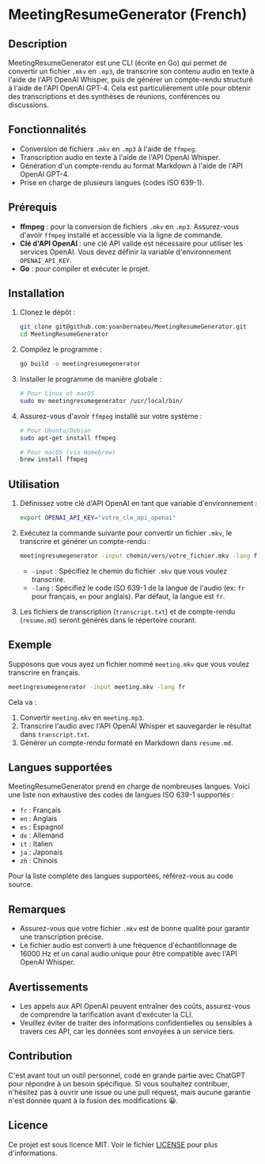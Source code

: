 # MeetingResumeGenerator (French)

## Description

MeetingResumeGenerator est une CLI (écrite en Go) qui permet de convertir un fichier `.mkv` en `.mp3`, de transcrire son contenu audio en texte à l'aide de l'API OpenAI Whisper, puis de générer un compte-rendu structuré à l'aide de l'API OpenAI GPT-4. Cela est particulièrement utile pour obtenir des transcriptions et des synthèses de réunions, conférences ou discussions.

## Fonctionnalités
- Conversion de fichiers `.mkv` en `.mp3` à l'aide de `ffmpeg`.
- Transcription audio en texte à l'aide de l'API OpenAI Whisper.
- Génération d'un compte-rendu au format Markdown à l'aide de l'API OpenAI GPT-4.
- Prise en charge de plusieurs langues (codes ISO 639-1).

## Prérequis

- **ffmpeg** : pour la conversion de fichiers `.mkv` en `.mp3`. Assurez-vous d'avoir `ffmpeg` installé et accessible via la ligne de commande.
- **Clé d'API OpenAI** : une clé API valide est nécessaire pour utiliser les services OpenAI. Vous devez définir la variable d'environnement `OPENAI_API_KEY`.
- **Go** : pour compiler et exécuter le projet.

## Installation

1. Clonez le dépôt :
   ```sh
   git clone git@github.com:yoanbernabeu/MeetingResumeGenerator.git
   cd MeetingResumeGenerator
   ```
2. Compilez le programme :
   ```sh
   go build -o meetingresumegenerator
   ```
3. Installer le programme de manière globale :
   ```sh
   # Pour Linux et macOS
   sudo mv meetingresumegenerator /usr/local/bin/
   ```
4. Assurez-vous d'avoir `ffmpeg` installé sur votre système :
   ```sh
   # Pour Ubuntu/Debian
   sudo apt-get install ffmpeg

   # Pour macOS (via Homebrew)
   brew install ffmpeg
   ```

## Utilisation

1. Définissez votre clé d'API OpenAI en tant que variable d'environnement :
   ```sh
   export OPENAI_API_KEY="votre_cle_api_openai"
   ```

2. Exécutez la commande suivante pour convertir un fichier `.mkv`, le transcrire et générer un compte-rendu :
   ```sh
   meetingresumegenerator -input chemin/vers/votre_fichier.mkv -lang fr
   ```

   - `-input` : Spécifiez le chemin du fichier `.mkv` que vous voulez transcrire.
   - `-lang` : Spécifiez le code ISO 639-1 de la langue de l'audio (ex: `fr` pour français, `en` pour anglais). Par défaut, la langue est `fr`.

3. Les fichiers de transcription (`transcript.txt`) et de compte-rendu (`resume.md`) seront générés dans le répertoire courant.

## Exemple

Supposons que vous ayez un fichier nommé `meeting.mkv` que vous voulez transcrire en français.

```sh
meetingresumegenerator -input meeting.mkv -lang fr
```

Cela va :
1. Convertir `meeting.mkv` en `meeting.mp3`.
2. Transcrire l'audio avec l'API OpenAI Whisper et sauvegarder le résultat dans `transcript.txt`.
3. Générer un compte-rendu formaté en Markdown dans `resume.md`.

## Langues supportées

MeetingResumeGenerator prend en charge de nombreuses langues. Voici une liste non exhaustive des codes de langues ISO 639-1 supportés :

- `fr` : Français
- `en` : Anglais
- `es` : Espagnol
- `de` : Allemand
- `it` : Italien
- `ja` : Japonais
- `zh` : Chinois

Pour la liste complète des langues supportées, référez-vous au code source.

## Remarques

- Assurez-vous que votre fichier `.mkv` est de bonne qualité pour garantir une transcription précise.
- Le fichier audio est converti à une fréquence d'échantillonnage de 16000 Hz et un canal audio unique pour être compatible avec l'API OpenAI Whisper.

## Avertissements

- Les appels aux API OpenAI peuvent entraîner des coûts, assurez-vous de comprendre la tarification avant d'exécuter la CLI.
- Veuillez éviter de traiter des informations confidentielles ou sensibles à travers ces API, car les données sont envoyées à un service tiers.

## Contribution

C'est avant tout un outil personnel, codé en grande partie avec ChatGPT pour répondre à un besoin spécifique. Si vous souhaitez contribuer, n'hésitez pas à ouvrir une issue ou une pull request, mais aucune garantie n'est donnée quant à la fusion des modifications 😀.

## Licence

Ce projet est sous licence MIT. Voir le fichier [LICENSE](LICENSE.md) pour plus d'informations.
